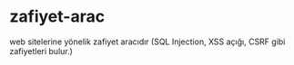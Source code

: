 # zafiyet-arac
web sitelerine yönelik zafiyet aracıdır (SQL Injection, XSS açığı, CSRF gibi zafiyetleri bulur.)
